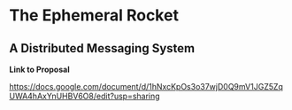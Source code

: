 # The Ephemeral Rocket
## A Distributed Messaging System

**Link to Proposal**

https://docs.google.com/document/d/1hNxcKpOs3o37wjD0Q9mV1JGZ5ZqUWA4hAxYnUHBV6O8/edit?usp=sharing